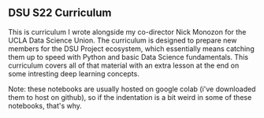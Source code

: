 ## DSU S22 Curriculum

This is curriculum I wrote alongside my co-director Nick Monozon for the UCLA Data Science Union. The curriculum is designed to prepare new members for the DSU Project ecosystem, which essentially means catching them up to speed with Python and basic Data Science fundamentals. This curriculum covers all of that material with an extra lesson at the end on some intresting deep learning concepts.

Note: these notebooks are usually hosted on google colab (i've downloaded them to host on github), so if the indentation is a bit weird in some of these notebooks, that's why. 
